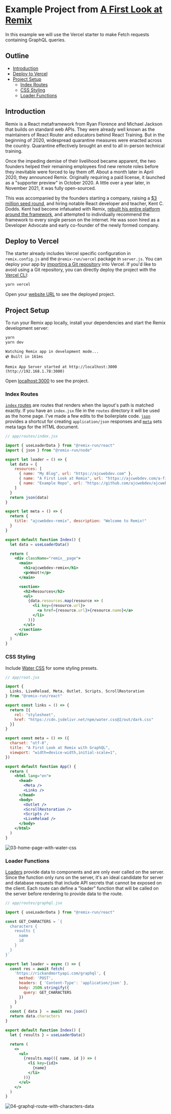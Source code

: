 # Example Project from [A First Look at Remix](https://ajcwebdev.com/2021/05/06/a-first-look-at-remix)

In this example we will use the Vercel starter to make Fetch requests containing GraphQL queries.

## Outline

* [Introduction](#introduction)
* [Deploy to Vercel](#deploy-to-vercel)
* [Project Setup](#project-setup)
  * [Index Routes](#index-routes)
  * [CSS Styling](#css-styling)
  * [Loader Functions](#loader-functions)

## Introduction

Remix is a React metaframework from Ryan Florence and Michael Jackson that builds on standard web APIs. They were already well known as the maintainers of React Router and educators behind React Training. But in the beginning of 2020, widespread quarantine measures were enacted across the country. Quarantine effectively brought an end to all in-person technical training.

Once the impeding demise of their livelihood became apparent, the two founders helped their remaining employees find new remote roles before they inevitable were forced to lay them off. About a month later in April 2020, they announced Remix. Originally requiring a paid license, it launched as a "supporter preview" in October 2020. A little over a year later, in November 2021, it was fully open-sourced.

This was accompanied by the founders starting a company, raising a [$3 million seed round](https://remix.run/blog/seed-funding-for-remix), and hiring notable React developer and teacher, Kent C. Dodds. Kent had become infatuated with Remix, [rebuilt his entire platform around the framework](https://kentcdodds.com/blog/why-i-love-remix), and attempted to individually recommend the framework to every single person on the internet. He was soon hired as a Developer Advocate and early co-founder of the newly formed company.

## Deploy to Vercel

The starter already includes Vercel specific configuration in `remix.config.js` and the `@remix-run/vercel` package in `server.js`. You can deploy your app by [importing a Git repository](https://vercel.com/new) into Vercel. If you'd like to avoid using a Git repository, you can directly deploy the project with the [Vercel CLI](https://vercel.com/cli):

```bash
yarn vercel
```

Open your [website URL](https://ajcwebdev-remix.vercel.app) to see the deployed project.

## Project Setup

To run your Remix app locally, install your dependencies and start the Remix development server:

```bash
yarn
yarn dev
```

```
Watching Remix app in development mode...
💿 Built in 161ms

Remix App Server started at http://localhost:3000 (http://192.168.1.78:3000)
```

Open [localhost:3000](https://localhost:3000) to see the project.

### Index Routes

[`index` routes](https://remix.run/guides/routing#index-routes) are routes that renders when the layout's path is matched exactly. If you have an `index.jsx` file in the `routes` directory it will be used as the home page. I've made a few edits to the boilerplate code. [`json`](https://remix.run/api/remix#json) provides a shortcut for creating `application/json` responses and [`meta`](https://remix.run/api/conventions#meta) sets meta tags for the HTML document.

```jsx
// app/routes/index.jsx

import { useLoaderData } from "@remix-run/react"
import { json } from "@remix-run/node"

export let loader = () => {
  let data = {
    resources: [
      { name: "My Blog", url: "https://ajcwebdev.com" },
      { name: "A First Look at Remix", url: "https://ajcwebdev.com/a-first-look-at-remix" },
      { name: "Example Repo", url: "https://github.com/ajcwebdev/ajcwebdev-remix" }
    ]
  }
  return json(data)
}

export let meta = () => {
  return {
    title: "ajcwebdev-remix", description: "Welcome to Remix!"
  }
}

export default function Index() {
  let data = useLoaderData()

  return (
    <div className="remix__page">
      <main>
        <h1>ajcwebdev-remix</h1>
        <p>Woot!</p>
      </main>

      <section>        
        <h2>Resources</h2>
        <ul>
          {data.resources.map(resource => (
            <li key={resource.url}>
              <a href={resource.url}>{resource.name}</a>
            </li>
          ))}
        </ul>
      </section>
    </div>
  )
}
```

### CSS Styling

Include [Water CSS](https://watercss.kognise.dev/) for some styling presets.

```jsx
// app/root.jsx

import {
  Links, LiveReload, Meta, Outlet, Scripts, ScrollRestoration
} from "@remix-run/react"

export const links = () => {
  return [{
    rel: "stylesheet",
    href: "https://cdn.jsdelivr.net/npm/water.css@2/out/dark.css"
  }]
}

export const meta = () => ({
  charset: "utf-8",
  title: "A First Look at Remix with GraphQL",
  viewport: "width=device-width,initial-scale=1",
})

export default function App() {
  return (
    <html lang="en">
      <head>
        <Meta />
        <Links />
      </head>
      <body>
        <Outlet />
        <ScrollRestoration />
        <Scripts />
        <LiveReload />
      </body>
    </html>
  )
}
```

![03-home-page-with-water-css](https://dev-to-uploads.s3.amazonaws.com/uploads/articles/demc5fj0o0spog5xz8do.png)

### Loader Functions

[Loaders](https://remix.run/api/conventions#loader) provide data to components and are only ever called on the server. Since the function only runs on the server, it's an ideal candidate for server and database requests that include API secrets that cannot be exposed on the client. Each route can define a "loader" function that will be called on the server before rendering to provide data to the route.

```jsx
// app/routes/graphql.jsx

import { useLoaderData } from "@remix-run/react"

const GET_CHARACTERS = `{
  characters {
    results {
      name
      id
    }
  }
}`

export let loader = async () => {
  const res = await fetch(
    'https://rickandmortyapi.com/graphql', {
      method: 'POST',
      headers: { 'Content-Type': 'application/json' },
      body: JSON.stringify({
        query: GET_CHARACTERS
      })
    }
  )
  const { data }  = await res.json()
  return data.characters
}

export default function Index() {
  let { results } = useLoaderData()

  return (
    <>
      <ul>
        {results.map(({ name, id }) => (
          <li key={id}>
            {name}
          </li>
        ))}
      </ul>
    </>
  )
}
```

![04-graphql-route-with-characters-data](https://dev-to-uploads.s3.amazonaws.com/uploads/articles/swijfauollj5d2tutrk2.png)
